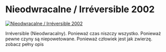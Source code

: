 Nieodwracalne / Irréversible 2002 
=============
[![Nieodwracalne / Irréversible 2002 ](http://vidos.pl/images/player.gif)](http://vidos.pl/nieodwracalne-irrversible-2002)

 Irréversible (Nieodwracalny). Ponieważ czas niszczy wszystko. Ponieważ pewne czyny są niepowetowane. Ponieważ człowiek jest jak zwierzę. zobacz pełny opis

